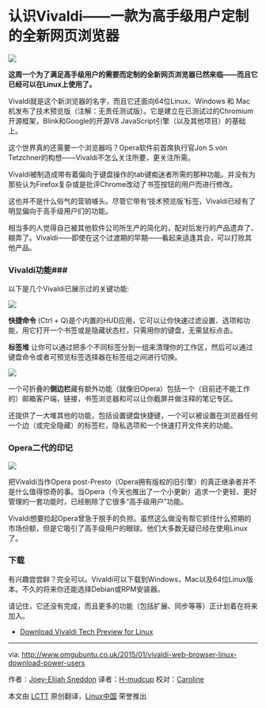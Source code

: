 认识Vivaldi——一款为高手级用户定制的全新网页浏览器
================================================================================
![](http://www.omgubuntu.co.uk/wp-content/uploads/2015/01/Screen-Shot-2015-01-27-at-17.36.jpg)

**这周一个为了满足高手级用户的需要而定制的全新网页浏览器已然来临——而且它已经可以在Linux上使用了。**

Vivaldi就是这个新浏览器的名字，而且它还面向64位Linux、Windows 和 Mac 机发布了技术预览版（注解：无责任测试版）。它是建立在已测试过的Chromium开源框架，Blink和Google的开源V8 JavaScript引擎（以及其他项目）的基础上。

这个世界真的还需要一个浏览器吗？Opera软件前首席执行官Jon S.von Tetzchner的构想——Vivaldi不怎么关注所要，更关注所需。

Vivaldi被制造成带有着偏向于键盘操作的tab键痴迷者所需的那种功能。并没有为那些认为Firefox复杂或是批评Chrome改动了书签按钮的用户而进行修改。

这也并不是什么俗气的营销噱头。尽管它带有‘技术预览版’标签，Vivaldi已经有了明显偏向于高手级用户们的功能。

相当多的人觉得自己被其他软件公司所生产的简化的，配对后发行的产品遗弃了、糊弄了。Vivaldi——即使在这个过渡期的早期——看起来适逢其会，可以打败其他产品。

### Vivaldi功能###

以下是几个Vivaldi已展示过的关键功能:

![](http://www.omgubuntu.co.uk/wp-content/uploads/2015/01/quick.jpg)

**快捷命令** (Ctrl + Q)是个内置的HUD应用，它可以让你快速过滤设置、选项和功能，用它打开一个书签或是隐藏状态栏，只需用你的键盘，无需鼠标点击。

**标签堆** 让你可以通过把多个不同标签分到一组来清理你的工作区，然后可以通过键盘命令或者可预览标签选择器在标签组之间进行切换。

![](http://www.omgubuntu.co.uk/wp-content/uploads/2015/01/tab-stacks.jpg)

一个可折叠的**侧边栏**藏有额外功能（就像旧Opera）包括一个（目前还不能工作的）邮箱客户端，链接，书签浏览器和可以让你截屏并做注释的笔记专区。

还提供了一大堆其他的功能，包括设置键盘快捷键，一个可以被设置在浏览器任何一个边（或完全隐藏）的标签栏，隐私选项和一个快速打开文件夹的功能。

### Opera二代的印记 ###

![](http://www.omgubuntu.co.uk/wp-content/uploads/2015/01/vivaldi-settings-in-ubuntu-750x434.jpg)

把Vivaldi当作Opera post-Presto（Opera拥有版权的旧引擎）的真正继承者并不是什么值得惊奇的事。当Opera（今天也推出了一个小更新）追求一个更轻、更好管理的一套功能时，已经剔除了它很多“高手级用户”功能。

Vivaldi想要捡起Opera曾急于脱手的负担。虽然这么做没有帮它抓住什么预期的市场份额，但是它吸引了高手级用户的眼球。他们大多数无疑已经在使用Linux了。

### 下载 ###

有兴趣尝尝鲜？完全可以。Vivaldi可以下载到Windows，Mac以及64位Linux版本。不久的将来你还能选择Debian或RPM安装器。

请记住，它还没有完成，而且更多的功能（包括扩展、同步等等）正计划着在将来加入。

- [Download Vivaldi Tech Preview for Linux][1]

--------------------------------------------------------------------------------

via: http://www.omgubuntu.co.uk/2015/01/vivaldi-web-browser-linux-download-power-users

作者：[Joey-Elijah Sneddon][a]
译者：[H-mudcup](https://github.com/H-mudcup)
校对：[Caroline](https://github.com/carolinewuyan)

本文由 [LCTT](https://github.com/LCTT/TranslateProject) 原创翻译，[Linux中国](http://linux.cn/) 荣誉推出

[a]:https://plus.google.com/117485690627814051450/?rel=author
[1]:https://vivaldi.com/#Download
